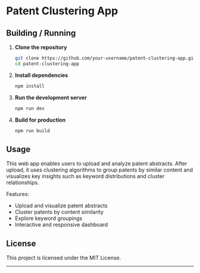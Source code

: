 # Patent Clustering App

## Building / Running

1. **Clone the repository**
   ```bash
   git clone https://github.com/your-username/patent-clustering-app.git
   cd patent-clustering-app


2. **Install dependencies**

   ```bash
   npm install
   ```

3. **Run the development server**

   ```bash
   npm run dev
   ```

4. **Build for production**

   ```bash
   npm run build
   ```

## Usage

This web app enables users to upload and analyze patent abstracts. After upload, it uses clustering algorithms to group patents by similar content and visualizes key insights such as keyword distributions and cluster relationships.

Features:

* Upload and visualize patent abstracts
* Cluster patents by content similarity
* Explore keyword groupings
* Interactive and responsive dashboard

## License

This project is licensed under the MIT License.

---


